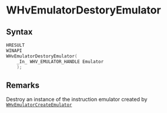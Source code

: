 # WHvEmulatorDestoryEmulator

## Syntax

```c
HRESULT
WINAPI
WHvEmulatorDestoryEmulator(
    _In_ WHV_EMULATOR_HANDLE Emulator
    );
```

## Remarks
Destroy an instance of the instruction emulator created by [`WHvEmulatorCreateEmulator`](hyper-v-third-party-funcs/WHvEmulatorCreateEmulator.md)